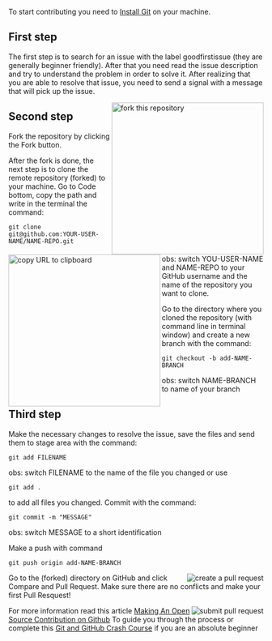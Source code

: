 To start contributing you need to [Install Git](https://git-scm.com/book/en/v2/Getting-Started-Installing-Git) on your machine.


## First step

The first step is to search for an issue with the label goodfirstissue (they are generally beginner friendly). 
After that you need read the issue description and try to understand the problem in order to solve it. After realizing that you are able to resolve that issue, you need to send a signal with a message that will pick up the issue.

<img align="right" width="300" src="https://firstcontributions.github.io/assets/Readme/fork.png" alt="fork this repository" />

## Second step

Fork the repository by clicking the Fork button. 

<img align="left" width="300" src="https://firstcontributions.github.io/assets/Readme/copy-to-clipboard.png" alt="copy URL to clipboard" />

After the fork is done, the next step is to clone the remote repository (forked) to your machine. Go to Code bottom, copy the path and write in the terminal the command:

```
git clone git@github.com:YOUR-USER-NAME/NAME-REPO.git 
```

obs: switch YOU-USER-NAME and NAME-REPO to your GitHub username and the name of the repository you want to clone.

Go to the directory where you cloned the repository (with command line in terminal window) and create a new branch with the command:


```
git checkout -b add-NAME-BRANCH
```

obs: switch NAME-BRANCH to name of your branch

## Third step

Make the necessary changes to resolve the issue, save the files and send them to stage area with the command:

```
git add FILENAME
```

obs: switch FILENAME to the name of the file you changed or use 
```
git add . 
```

to add all files you changed. Commit with the command:

```
git commit -m "MESSAGE"
```

obs: switch MESSAGE to a short identification

Make a push with command

```
git push origin add-NAME-BRANCH
```

<img style="float: right;" src="https://firstcontributions.github.io/assets/Readme/compare-and-pull.png" alt="create a pull request" />


Go to the (forked) directory on GitHub and click Compare and Pull Request. Make sure there are no conflicts and make your first Pull Resquest!

<img style="float: right;" src="https://firstcontributions.github.io/assets/Readme/submit-pull-request.png" alt="submit pull request" />

For more information read this article [Making An Open Source Contribution on Github](https://link.medium.com/W6Ma8PcDRab)
To guide you through the process or complete this [Git and GitHub Crash Course](https://youtu.be/SWYqp7iY_Tc) if you are an absolute beginner
